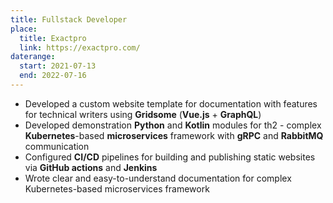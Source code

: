 ```yaml
---
title: Fullstack Developer
place:
  title: Exactpro
  link: https://exactpro.com/
daterange:
  start: 2021-07-13
  end: 2022-07-16
---
```


- Developed a custom website template for documentation with features for technical writers using **Gridsome** (**Vue.js** + **GraphQL**)
- Developed demonstration **Python** and **Kotlin** modules for th2 - complex **Kubernetes**-based **microservices** framework with **gRPC** and **RabbitMQ** communication
- Configured **CI/CD** pipelines for building and publishing static websites via **GitHub actions** and **Jenkins**
- Wrote clear and easy-to-understand documentation for complex Kubernetes-based microservices framework